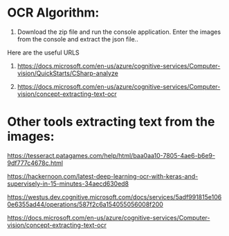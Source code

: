 # OCR  Algorithm:

1. Download the zip file and run the console application. Enter the images from the console and extract the json file..

Here are the useful URLS

1. https://docs.microsoft.com/en-us/azure/cognitive-services/Computer-vision/QuickStarts/CSharp-analyze

2. https://docs.microsoft.com/en-us/azure/cognitive-services/Computer-vision/concept-extracting-text-ocr

# Other tools extracting text from the images:

https://tesseract.patagames.com/help/html/baa0aa10-7805-4ae6-b6e9-9df777c4678c.html

https://hackernoon.com/latest-deep-learning-ocr-with-keras-and-supervisely-in-15-minutes-34aecd630ed8

https://westus.dev.cognitive.microsoft.com/docs/services/5adf991815e1060e6355ad44/operations/587f2c6a154055056008f200

https://docs.microsoft.com/en-us/azure/cognitive-services/Computer-vision/concept-extracting-text-ocr
